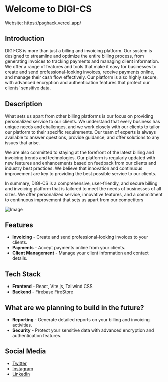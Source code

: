 # Welcome to DIGI-CS

Website: https://psghack.vercel.app/

## Introduction

DIGI-CS is more than just a billing and invoicing platform. Our system is designed to streamline and optimize the entire billing process, from generating invoices to tracking payments and managing client information. We offer a range of features and tools that make it easy for businesses to create and send professional-looking invoices, receive payments online, and manage their cash flow effectively. Our platform is also highly secure, with advanced encryption and authentication features that protect our clients' sensitive data.

## Description

What sets us apart from other billing platforms is our focus on providing personalized service to our clients. We understand that every business has unique needs and challenges, and we work closely with our clients to tailor our platform to their specific requirements. Our team of experts is always available to answer questions, provide guidance, and offer solutions to any issues that arise.

We are also committed to staying at the forefront of the latest billing and invoicing trends and technologies. Our platform is regularly updated with new features and enhancements based on feedback from our clients and industry best practices. We believe that innovation and continuous improvement are key to providing the best possible service to our clients.

In summary, DIGI-CS is a comprehensive, user-friendly, and secure billing and invoicing platform that is tailored to meet the needs of businesses of all sizes. We offer personalized service, innovative features, and a commitment to continuous improvement that sets us apart from our competitors

![Image](https://media.discordapp.net/attachments/1012227636312944650/1088760080062763039/Safari_Big_Sur_-_Light.png?width=1065&height=617)

## Features

- **Invoicing** - Create and send professional-looking invoices to your clients.
- **Payments** - Accept payments online from your clients.
- **Client Management** - Manage your client information and contact details.

## Tech Stack

- **Frontend** - React, Vite js, Tailwind CSS
- **Backend** - Firebase FireStore

## What are we planning to build in the future?

- **Reporting** - Generate detailed reports on your billing and invoicing activities.
- **Security** - Protect your sensitive data with advanced encryption and authentication features.

## Social Media

- [Twitter](https://twitter.com/thekavikumar)
- [Instagram](https://www.instagram.com/mr.cyber_ninja/)
- [LinkedIn](https://www.linkedin.com/in/thekavikumar)
